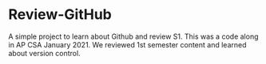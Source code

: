 # Review-GitHub
A simple project to learn about Github and review S1. This was a code along in AP CSA January 2021. We reviewed 1st semester content and learned about version control.
